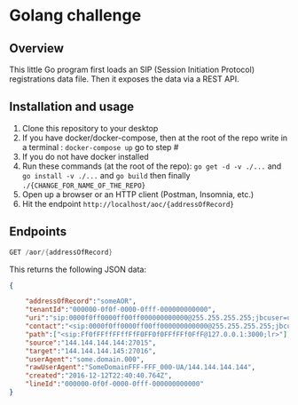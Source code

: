 # Golang challenge

## Overview
This little Go program first loads an SIP (Session Initiation Protocol) registrations data file. Then it exposes the data via a REST API.

## Installation and usage

1. Clone this repository to your desktop
2. If you have docker/docker-compose, then at the root of the repo write in a terminal : `docker-compose up` go to step #
3. If you do not have docker installed
4. Run these commands (at the root of the repo): `go get -d -v ./...` and `go install -v ./...` and `go build` then finally `./{CHANGE_FOR_NAME_OF_THE_REPO}`
5. Open up a browser or an HTTP client (Postman, Insomnia, etc.)
6. Hit the endpoint `http://localhost/aoc/{addressOfRecord}`

## Endpoints

```go
GET /aor/{addressOfRecord}
```
This returns the following JSON data:

```json
{

    "addressOfRecord":"someAOR",
    "tenantId":"000000-0f0f-0000-0fff-000000000000",
    "uri":"sip:0000f0ff0000ff00ff000000000000@255.255.255.255;jbcuser=user",
    "contact":"<sip:0000f0ff0000ff00ff000000000000@255.255.255.255;jbcuser=user>;methods=\"INVITE, ACK, BYE, CANCEL, OPTIONS, INFO, MESSAGE, SUBSCRIBE, NOTIFY, PRACK, UPDATE, REFER\"",
    "path":["<sip:Ff0fFFffFFffFfF0FF0f0FFfFFf0FfF@127.0.0.1:3000;lr>"],
    "source":"144.144.144.144:27015",
    "target":"144.144.144.145:27016",
    "userAgent":"some.domain.000",
    "rawUserAgent":"SomeDomainFFF-FFF_000-UA/144.144.144.144",
    "created":"2016-12-12T22:40:40.764Z",
    "lineId":"000000-0f0f-0000-0fff-000000000000"
}
```